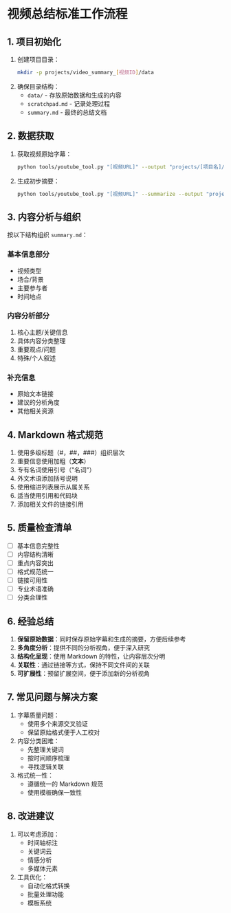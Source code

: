 # 视频总结标准工作流程

## 1. 项目初始化
1. 创建项目目录：
   ```bash
   mkdir -p projects/video_summary_[视频ID]/data
   ```
2. 确保目录结构：
   - `data/` - 存放原始数据和生成的内容
   - `scratchpad.md` - 记录处理过程
   - `summary.md` - 最终的总结文档

## 2. 数据获取
1. 获取视频原始字幕：
   ```bash
   python tools/youtube_tool.py "[视频URL]" --output "projects/[项目名]/data/transcript.txt"
   ```
2. 生成初步摘要：
   ```bash
   python tools/youtube_tool.py "[视频URL]" --summarize --output "projects/[项目名]/data/summary.txt"
   ```

## 3. 内容分析与组织
按以下结构组织 `summary.md`：

### 基本信息部分
- 视频类型
- 场合/背景
- 主要参与者
- 时间地点

### 内容分析部分
1. 核心主题/关键信息
2. 具体内容分类整理
3. 重要观点/问题
4. 特殊/个人叙述

### 补充信息
- 原始文本链接
- 建议的分析角度
- 其他相关资源

## 4. Markdown 格式规范
1. 使用多级标题（#，##，###）组织层次
2. 重要信息使用加粗（**文本**）
3. 专有名词使用引号（"名词"）
4. 外文术语添加括号说明
5. 使用缩进列表展示从属关系
6. 适当使用引用和代码块
7. 添加相关文件的链接引用

## 5. 质量检查清单
- [ ] 基本信息完整性
- [ ] 内容结构清晰
- [ ] 重点内容突出
- [ ] 格式规范统一
- [ ] 链接可用性
- [ ] 专业术语准确
- [ ] 分类合理性

## 6. 经验总结
1. **保留原始数据**：同时保存原始字幕和生成的摘要，方便后续参考
2. **多角度分析**：提供不同的分析视角，便于深入研究
3. **结构化呈现**：使用 Markdown 的特性，让内容层次分明
4. **关联性**：通过链接等方式，保持不同文件间的关联
5. **可扩展性**：预留扩展空间，便于添加新的分析视角

## 7. 常见问题与解决方案
1. 字幕质量问题：
   - 使用多个来源交叉验证
   - 保留原始格式便于人工校对
2. 内容分类困难：
   - 先整理关键词
   - 按时间顺序梳理
   - 寻找逻辑关联
3. 格式统一性：
   - 遵循统一的 Markdown 规范
   - 使用模板确保一致性

## 8. 改进建议
1. 可以考虑添加：
   - 时间轴标注
   - 关键词云
   - 情感分析
   - 多媒体元素
2. 工具优化：
   - 自动化格式转换
   - 批量处理功能
   - 模板系统 